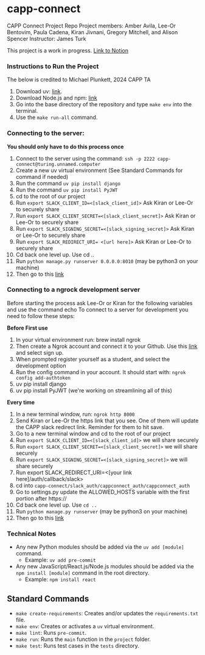 # capp-connect
CAPP Connect Project Repo
Project members: Amber Avila, Lee-Or Bentovim, Paula Cadena, Kiran Jivnani, Gregory Mitchell, and Alison Spencer
Instructor: James Turk

This project is a work in progress. [Link to Notion](https://www.notion.so/Projects-Tasks-1d50e856f08380bdb819cc3870547466)

### Instructions to Run the Project

The below is credited to Michael Plunkett, 2024 CAPP TA

1. Download uv: [link](https://docs.astral.sh/uv/).
2. Download Node.js and npm: [link](https://docs.npmjs.com/downloading-and-installing-node-js-and-npm)
3. Go into the base directory of the repository and type `make env` into the terminal.
4. Use the `make run-all` command.

### Connecting to the server:
 **You should only have to do this process once**
1. Connect to the server using the command: `ssh -p 2222 capp-connect@turing.unnamed.computer`
2. Create a new uv virtual environment (See Standard Commands for command if needed)
4. Run the command `uv pip install django`
5. Run the command `uv pip install PyJWT`
6. cd to the root of our project
7. Run `export SLACK_CLIENT_ID=<[slack_client_id]>` Ask Kiran or Lee-Or to securely share
8. Run `export SLACK_CLIENT_SECRET=<[slack_client_secret]>` Ask Kiran or Lee-Or to securely share
9. Run `export SLACK_SIGNING_SECRET=<[slack_signing_secret]>` Ask Kiran or Lee-Or to securely share
10. Run `export SLACK_REDIRECT_URI= <[url here]>` Ask Kiran or Lee-Or to securely share
11. Cd back one level up. Use cd ..
12. Run `python manage.py runserver 0.0.0.0:8010` (may be python3 on your machine)
13. Then go to this [link](https://capp-connect.unnamed.computer/auth/login/slack/)


### Connecting to a ngrock development server
Before starting the process ask Lee-Or or Kiran for the following variables and
use the command echo
To connect to a server for development you need to follow these steps:

**Before First use**
1. In your virtual environment run: brew install ngrok
2. Then create a Ngrok account and connect it to your Github. Use this [link](https://ngrok.com/) and select
  sign up.
3. When prompted register yourself as a student, and select the development option
4. Run the config command in your account. It should start with: `ngrok config add-authtoken`
5. uv pip install django
6. uv pip install PyJWT (we're working on streamlining all of this)


**Every time**
1. In a new terminal window, run: `ngrok http 8000`
2. Send Kiran or Lee-Or the https link that you see. One of them will update the
  CAPP slack redirect link. Reminder for them to hit save.
3. Go to a new terminal window and cd to the root of our project
4. Run `export SLACK_CLIENT_ID=<[slack_client_id]>` we will share securely
5. Run `export SLACK_CLIENT_SECRET=<[slack_client_secret]>` we will share securely
6. Run `export SLACK_SIGNING_SECRET=<[slack_signing_secret]>` we will share securely
7. Run export SLACK_REDIRECT_URI=<[your link here]/auth/callback/slack>
8. cd into `capp-connect/slack_auth/cappconnect_auth/cappconnect_auth`
10. Go to settings.py update the ALLOWED_HOSTS variable with the first portion after https://
11. Cd back one level up. Use `cd ..`
12. Run `python manage.py runserver` (may be python3 on your machine)
13. Then go to this [link](http://127.0.0.1:8000/auth/login/slack/)

### Technical Notes
- Any new Python modules should be added via the `uv add [module]` command.
  - Example: `uv add pre-commit`
- Any new JavaScript/React.js/Node.js modules should be added via the `npm install [module]` command in the root directory.
  - Example: `npm install react`

## Standard Commands
- `make create-requirements`: Creates and/or updates the `requirements.txt` file.
- `make env`: Creates or activates a `uv` virtual environment.
- `make lint`: Runs `pre-commit`.
- `make run`: Runs the `main` function in the `project` folder.
- `make test`: Runs test cases in the `tests` directory.
